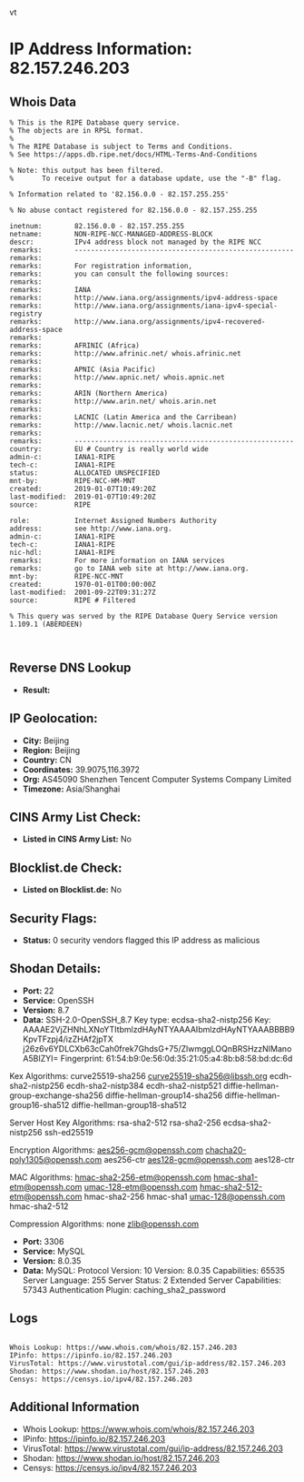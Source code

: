 vt
# IP Address Information: 82.157.246.203

## Whois Data
```
% This is the RIPE Database query service.
% The objects are in RPSL format.
%
% The RIPE Database is subject to Terms and Conditions.
% See https://apps.db.ripe.net/docs/HTML-Terms-And-Conditions

% Note: this output has been filtered.
%       To receive output for a database update, use the "-B" flag.

% Information related to '82.156.0.0 - 82.157.255.255'

% No abuse contact registered for 82.156.0.0 - 82.157.255.255

inetnum:        82.156.0.0 - 82.157.255.255
netname:        NON-RIPE-NCC-MANAGED-ADDRESS-BLOCK
descr:          IPv4 address block not managed by the RIPE NCC
remarks:        ------------------------------------------------------
remarks:
remarks:        For registration information,
remarks:        you can consult the following sources:
remarks:
remarks:        IANA
remarks:        http://www.iana.org/assignments/ipv4-address-space
remarks:        http://www.iana.org/assignments/iana-ipv4-special-registry
remarks:        http://www.iana.org/assignments/ipv4-recovered-address-space
remarks:
remarks:        AFRINIC (Africa)
remarks:        http://www.afrinic.net/ whois.afrinic.net
remarks:
remarks:        APNIC (Asia Pacific)
remarks:        http://www.apnic.net/ whois.apnic.net
remarks:
remarks:        ARIN (Northern America)
remarks:        http://www.arin.net/ whois.arin.net
remarks:
remarks:        LACNIC (Latin America and the Carribean)
remarks:        http://www.lacnic.net/ whois.lacnic.net
remarks:
remarks:        ------------------------------------------------------
country:        EU # Country is really world wide
admin-c:        IANA1-RIPE
tech-c:         IANA1-RIPE
status:         ALLOCATED UNSPECIFIED
mnt-by:         RIPE-NCC-HM-MNT
created:        2019-01-07T10:49:20Z
last-modified:  2019-01-07T10:49:20Z
source:         RIPE

role:           Internet Assigned Numbers Authority
address:        see http://www.iana.org.
admin-c:        IANA1-RIPE
tech-c:         IANA1-RIPE
nic-hdl:        IANA1-RIPE
remarks:        For more information on IANA services
remarks:        go to IANA web site at http://www.iana.org.
mnt-by:         RIPE-NCC-MNT
created:        1970-01-01T00:00:00Z
last-modified:  2001-09-22T09:31:27Z
source:         RIPE # Filtered

% This query was served by the RIPE Database Query Service version 1.109.1 (ABERDEEN)



```
## Reverse DNS Lookup
- **Result:** 

## IP Geolocation:
- **City:** Beijing
- **Region:** Beijing
- **Country:** CN
- **Coordinates:** 39.9075,116.3972
- **Org:** AS45090 Shenzhen Tencent Computer Systems Company Limited
- **Timezone:** Asia/Shanghai

## CINS Army List Check:
- **Listed in CINS Army List:** 
No

## Blocklist.de Check:
- **Listed on Blocklist.de:** 
No

## Security Flags:
- **Status:** 0 security vendors flagged this IP address as malicious

## Shodan Details:
- **Port:** 22
- **Service:** OpenSSH
- **Version:** 8.7
- **Data:** SSH-2.0-OpenSSH_8.7
Key type: ecdsa-sha2-nistp256
Key: AAAAE2VjZHNhLXNoYTItbmlzdHAyNTYAAAAIbmlzdHAyNTYAAABBBB9KpvTFzpj4/izZHAf2jpTX
j26z6v6YDLCXb63cCah0frek7GhdsG+75/ZlwmggLOQnBRSHzzNIManoA5BIZYI=
Fingerprint: 61:54:b9:0e:56:0d:35:21:05:a4:8b:b8:58:bd:dc:6d

Kex Algorithms:
	curve25519-sha256
	curve25519-sha256@libssh.org
	ecdh-sha2-nistp256
	ecdh-sha2-nistp384
	ecdh-sha2-nistp521
	diffie-hellman-group-exchange-sha256
	diffie-hellman-group14-sha256
	diffie-hellman-group16-sha512
	diffie-hellman-group18-sha512

Server Host Key Algorithms:
	rsa-sha2-512
	rsa-sha2-256
	ecdsa-sha2-nistp256
	ssh-ed25519

Encryption Algorithms:
	aes256-gcm@openssh.com
	chacha20-poly1305@openssh.com
	aes256-ctr
	aes128-gcm@openssh.com
	aes128-ctr

MAC Algorithms:
	hmac-sha2-256-etm@openssh.com
	hmac-sha1-etm@openssh.com
	umac-128-etm@openssh.com
	hmac-sha2-512-etm@openssh.com
	hmac-sha2-256
	hmac-sha1
	umac-128@openssh.com
	hmac-sha2-512

Compression Algorithms:
	none
	zlib@openssh.com


- **Port:** 3306
- **Service:** MySQL
- **Version:** 8.0.35
- **Data:** MySQL:
  Protocol Version: 10
  Version: 8.0.35
  Capabilities: 65535
  Server Language: 255
  Server Status: 2
  Extended Server Capabilities: 57343
  Authentication Plugin: caching_sha2_password

## Logs
```

Whois Lookup: https://www.whois.com/whois/82.157.246.203
IPinfo: https://ipinfo.io/82.157.246.203
VirusTotal: https://www.virustotal.com/gui/ip-address/82.157.246.203
Shodan: https://www.shodan.io/host/82.157.246.203
Censys: https://censys.io/ipv4/82.157.246.203

```
## Additional Information
- Whois Lookup: https://www.whois.com/whois/82.157.246.203
- IPinfo: https://ipinfo.io/82.157.246.203
- VirusTotal: https://www.virustotal.com/gui/ip-address/82.157.246.203
- Shodan: https://www.shodan.io/host/82.157.246.203
- Censys: https://censys.io/ipv4/82.157.246.203

